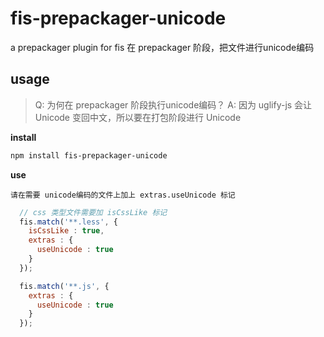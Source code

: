 # fis-prepackager-unicode

a prepackager plugin for fis
在 prepackager 阶段，把文件进行unicode编码

## usage


> Q: 为何在 prepackager 阶段执行unicode编码？
> A: 因为 uglify-js 会让 Unicode 变回中文，所以要在打包阶段进行 Unicode


**install**

```bash
npm install fis-prepackager-unicode
```

**use**

`请在需要 unicode编码的文件上加上 extras.useUnicode 标记`

```javascript
  // css 类型文件需要加 isCssLike 标记
  fis.match('**.less', {
    isCssLike : true,
    extras : {
      useUnicode : true
    }
  });

  fis.match('**.js', {
    extras : {
      useUnicode : true
    }
  });
```
